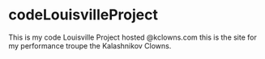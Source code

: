 # codeLouisvilleProject
This is my code Louisville Project hosted @kclowns.com this is the site for my performance troupe the Kalashnikov Clowns.
